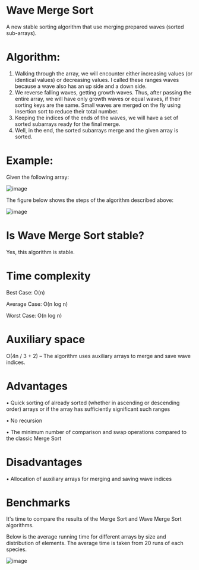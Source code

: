 # Wave Merge Sort
A new stable sorting algorithm that use merging prepared waves (sorted sub-arrays).

# Algorithm:

1. Walking through the array, we will encounter either increasing values (or identical values) or decreasing values. I called these ranges waves because a wave also has an up side and a down side.
2. We reverse falling waves, getting growth waves. Thus, after passing the entire array, we will have only growth waves or equal waves, if their sorting keys are the same. Small waves are merged on the fly using insertion sort to reduce their total number.
3. Keeping the indices of the ends of the waves, we will have a set of sorted subarrays ready for the final merge.
4. Well, in the end, the sorted subarrays merge and the given array is sorted.

# Example:
Given the following array:

![image](https://user-images.githubusercontent.com/125959176/233116245-e2058671-9113-4db9-99cc-94f0fcfa6b36.png)

The figure below shows the steps of the algorithm described above:

![image](https://user-images.githubusercontent.com/125959176/233116541-33916648-a772-445d-996e-a6ef0becb49a.png)

# Is Wave Merge Sort stable?

Yes, this algorithm is stable.

# Time complexity

Best Case: O(n)

Average Case: O(n log n)

Worst Case: O(n log n)

# Auxiliary space

O(4n / 3 + 2) – The algorithm uses auxiliary arrays to merge and save wave indices.

# Advantages
• Quick sorting of already sorted (whether in ascending or descending order) arrays or if the array has sufficiently significant such ranges

• No recursion

• The minimum number of comparison and swap operations compared to the classic Merge Sort

# Disadvantages

• Allocation of auxiliary arrays for merging and saving wave indices

# Benchmarks

It's time to compare the results of the Merge Sort and Wave Merge Sort algorithms.

Below is the average running time for different arrays by size and distribution of elements. The average time is taken from 20 runs of each species.

![image](https://user-images.githubusercontent.com/125959176/233118043-13f7451b-a90f-425d-a3cd-b1db797dde26.png)
